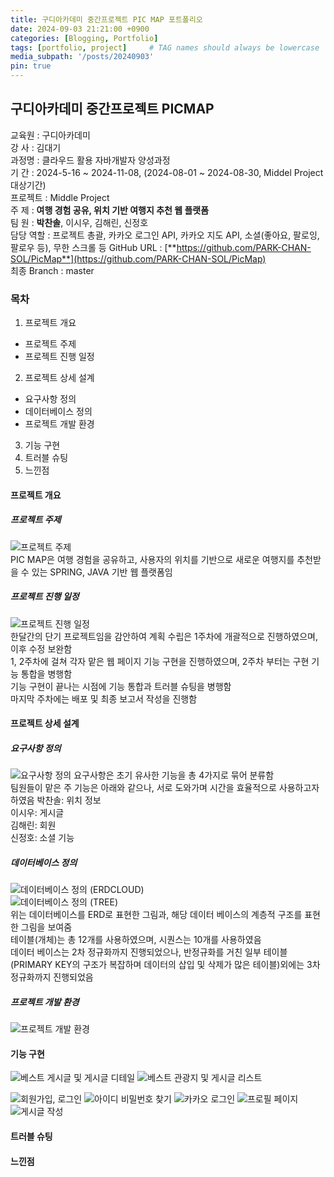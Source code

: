 ```yaml
---
title: 구디아카데미 중간프로젝트 PIC MAP 포트폴리오
date: 2024-09-03 21:21:00 +0900
categories: [Blogging, Portfolio]
tags: [portfolio, project]     # TAG names should always be lowercase
media_subpath: '/posts/20240903'
pin: true
---
```


## 구디아카데미 중간프로젝트 PICMAP

교육원 : 구디아카데미  
강 사 : 김대기  
과정명 : 클라우드 활용 자바개발자 양성과정  
기 간 : 2024-5-16 ~ 2024-11-08, (2024-08-01 ~ 2024-08-30, Middel Project 대상기간)  
프로젝트 : Middle Project  
주 제 : **여행 경험 공유, 위치 기반 여행지 추천 웹 플랫폼**  
팀 원 : **박찬솔**, 이시우, 김해린, 신정호  
담당 역할 : 프로젝트 총괄, 카카오 로그인 API, 카카오 지도 API, 소셜(좋아요, 팔로잉, 팔로우 등), 무한 스크롤 등
GitHub URL : [**https://github.com/PARK-CHAN-SOL/PicMap**](https://github.com/PARK-CHAN-SOL/PicMap)  
최종 Branch : master  

### **목차**

1. 프로젝트 개요  
 * 프로젝트 주제
 * 프로젝트 진행 일정
2. 프로젝트 상세 설계  
 * 요구사항 정의
 * 데이터베이스 정의
 * 프로젝트 개발 환경
3. 기능 구현
4. 트러블 슈팅
5. 느낀점

#### **프로젝트 개요**

##### **프로젝트 주제**
![프로젝트 주제][프로젝트 주제 이미지]  
PIC MAP은 여행 경험을 공유하고, 사용자의 위치를 기반으로 새로운 여행지를 추천받을 수 있는 SPRING, JAVA 기반 웹 플랫폼임

##### **프로젝트 진행 일정**
![프로젝트 진행 일정][프로젝트 진행 일정 이미지]  
한달간의 단기 프로젝트임을 감안하여 계획 수립은 1주차에 개괄적으로 진행하였으며, 이후 수정 보완함  
1, 2주차에 걸쳐 각자 맡은 웹 페이지 기능 구현을 진행하였으며, 2주차 부터는 구현 기능 통합을 병행함  
기능 구현이 끝나는 시점에 기능 통합과 트러블 슈팅을 병행함  
마지막 주차에는 배포 및 최종 보고서 작성을 진행함  

#### **프로젝트 상세 설계**

##### **요구사항 정의**
![요구사항 정의][요구사항 정의 이미지]
요구사항은 초기 유사한 기능을 총 4가지로 묶어 분류함  
팀원들이 맡은 주 기능은 아래와 같으나, 서로 도와가며 시간을 효율적으로 사용하고자 하였음
  박찬솔: 위치 정보  
  이시우: 게시글  
  김해린: 회원  
  신정호: 소셜 기능  

##### **데이터베이스 정의**
![데이터베이스 정의 (ERDCLOUD)][데이터베이스 정의 이미지 (ERDCLOUD)]  
![데이터베이스 정의 (TREE)][데이터베이스 정의 이미지 (TREE)]  
위는 데이터베이스를 ERD로 표현한 그림과, 해당 데이터 베이스의 계층적 구조를 표현한 그림을 보여줌  
테이블(개체)는 총 12개를 사용하였으며, 시퀀스는 10개를 사용하였음  
데이터 베이스는 2차 정규화까지 진행되었으나, 반정규화를 거친 일부 테이블(PRIMARY KEY의 구조가 복잡하며 데이터의 삽입 및 삭제가 많은 테이블)외에는 3차 정규화까지 진행되었음  


##### **프로젝트 개발 환경**
![프로젝트 개발 환경][프로젝트 개발 환경 이미지]

#### **기능 구현**

![베스트 게시글 및 게시글 디테일][베스트 게시글 및 게시글 디테일 이미지]
![베스트 관광지 및 게시글 리스트][베스트 관광지 및 게시글 리스트 이미지]

![회원가입, 로그인][회원가입, 로그인 이미지]
![아이디 비밀번호 찾기][아이디 비밀번호 찾기 이미지]
![카카오 로그인][카카오 로그인 이미지]
![프로필 페이지][프로필 페이지 이미지]
![게시글 작성][게시글 작성 이미지]

#### **트러블 슈팅**

#### **느낀점**

[프로젝트 주제 이미지]: https://park-chan-sol.github.io/assets/img/PIC-MAP-프로젝트-주제.png
[프로젝트 진행 일정 이미지]: https://park-chan-sol.github.io/assets/img/PIC-MAP-프로젝트-진행-일정.png
[요구사항 정의 이미지]: https://park-chan-sol.github.io/assets/img/PIC-MAP-요구사항-정의.png
[데이터베이스 정의 이미지 (ERDCLOUD)]: https://park-chan-sol.github.io/assets/img/PIC-MAP-데이터베이스-정의-ERDCLOUD.png
[데이터베이스 정의 이미지 (TREE)]: https://park-chan-sol.github.io/assets/img/PIC-MAP-데이터베이스-정의-TREE.png
[프로젝트 개발 환경 이미지]: https://park-chan-sol.github.io/assets/img/프로젝트개발환경.png

[회원가입, 로그인 이미지]: https://park-chan-sol.github.io/assets/img/Join_Login.gif
[아이디 비밀번호 찾기 이미지]: https://park-chan-sol.github.io/assets/img/FindAccount.gif
[카카오 로그인 이미지]: https://park-chan-sol.github.io/assets/img/KakaoLogin.gif
[프로필 페이지 이미지]: https://park-chan-sol.github.io/assets/img/Profile.gif

[베스트 게시글 및 게시글 디테일 이미지]: https://park-chan-sol.github.io/assets/img/BestReview_TravelDetail.gif
[베스트 관광지 및 게시글 리스트 이미지]: https://park-chan-sol.github.io/assets/img/BestSpot_TravelList.gif
[게시글 작성 이미지]: https://park-chan-sol.github.io/assets/img/TravelWrite.gif